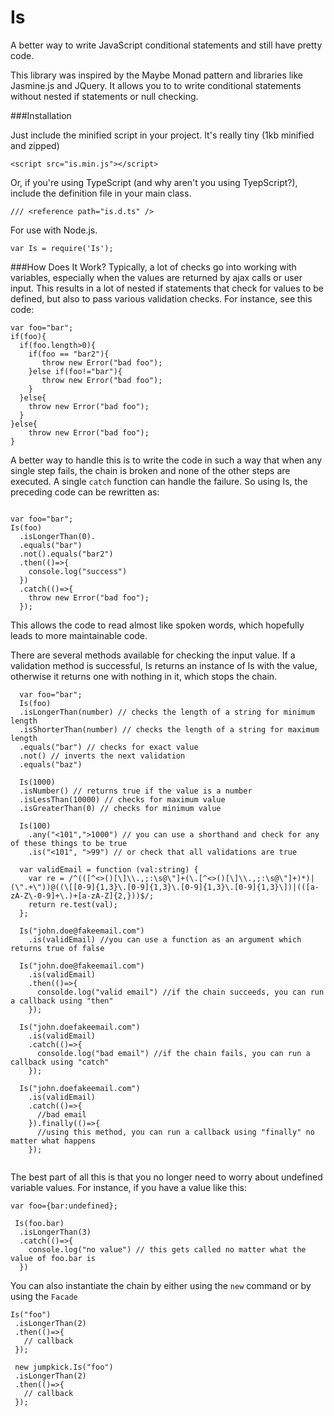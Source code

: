 Is
==

A better way to write JavaScript conditional statements and still have pretty code.

This library was inspired by the Maybe Monad pattern and libraries like Jasmine.js and JQuery. It allows you to to write conditional statements without nested if statements or null checking. 

###Installation

Just include the minified script in your project. It's really tiny (1kb minified and zipped)
```
<script src="is.min.js"></script>
```
Or, if you're using TypeScript (and why aren't you using TyepScript?), include the definition file in your main class.
```
/// <reference path="is.d.ts" />
```
For use with Node.js.
```
var Is = require('Is');
```
###How Does It Work?
  Typically, a lot of checks go into working with variables, especially when the values are returned by ajax calls or user input. This results in a lot of nested if statements that check for values to be defined, but also to pass various validation checks. For instance, see this code:
  
  ```
  var foo="bar";
  if(foo){
    if(foo.length>0){
      if(foo == "bar2"){
         throw new Error("bad foo");
      }else if(foo!="bar"){
         throw new Error("bad foo"); 
      }
    }else{
      throw new Error("bad foo");
    }
  }else{
      throw new Error("bad foo");
  }
  ```

A better way to handle this is to write the code in such a way that when any single step fails, the chain is broken and none of the other steps are executed. A single `catch` function can handle the failure. So using Is, the preceding code can be rewritten as:
  ```

  var foo="bar";
  Is(foo)
    .isLongerThan(0).
    .equals("bar")
    .not().equals("bar2")
    .then(()=>{
      console.log("success")
    })
    .catch(()=>{
      throw new Error("bad foo");
    });
```

This allows the code to read almost like spoken words, which hopefully leads to more maintainable code.

There are several methods available for checking the input value. If a validation method is successful, Is returns an instance of Is with the value, otherwise it returns one with nothing in it, which stops the chain.

```  
  var foo="bar";
  Is(foo)
  .isLongerThan(number) // checks the length of a string for minimum length 
  .isShorterThan(number) // checks the length of a string for maximum length
  .equals("bar") // checks for exact value
  .not() // inverts the next validation
  .equals("baz")
  
  Is(1000)
  .isNumber() // returns true if the value is a number
  .isLessThan(10000) // checks for maximum value
  .isGreaterThan(0) // checks for minimum value
  
  Is(100)
    .any("<101",">1000") // you can use a shorthand and check for any of these things to be true
    .is("<101", ">99") // or check that all validations are true
    
  var validEmail = function (val:string) {
    var re = /^(([^<>()[\]\\.,;:\s@\"]+(\.[^<>()[\]\\.,;:\s@\"]+)*)|(\".+\"))@((\[[0-9]{1,3}\.[0-9]{1,3}\.[0-9]{1,3}\.[0-9]{1,3}\])|(([a-zA-Z\-0-9]+\.)+[a-zA-Z]{2,}))$/;
    return re.test(val);
  };

  Is("john.doe@fakeemail.com")
    .is(validEmail) //you can use a function as an argument which returns true of false
  
  Is("john.doe@fakeemail.com")
    .is(validEmail)
    .then(()=>{
      consolde.log("valid email") //if the chain succeeds, you can run a callback using "then"
    });
    
  Is("john.doefakeemail.com")
    .is(validEmail)
    .catch(()=>{
      consolde.log("bad email") //if the chain fails, you can run a callback using "catch"
    });
  
  Is("john.doefakeemail.com")
    .is(validEmail)
    .catch(()=>{
      //bad email
    }).finally(()=>{
      //using this method, you can run a callback using "finally" no matter what happens
    });
  
```
The best part of all this is that you no longer need to worry about undefined variable values. For instance, if you have a value like this:

```
var foo={bar:undefined};

 Is(foo.bar)
  .isLongerThan(3)
  .catch(()=>{
    console.log("no value") // this gets called no matter what the value of foo.bar is
  })
```

You can also instantiate the chain by either using the `new` command or by using the `Facade`

```
Is("foo")
 .isLongerThan(2)
 .then(()=>{
   // callback
 });
 
 new jumpkick.Is("foo")
 .isLongerThan(2)
 .then(()=>{
   // callback
 });
```
